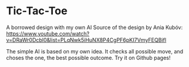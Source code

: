 # Tic-Tac-Toe
A borrowed design with my own AI
Source of the design by Ania Kubóv:
https://www.youtube.com/watch?v=DRaWr0Dcbl0&list=PLqNwk5iHuNX8P4CgPF6pKI7VmyFEQBifl

The simple AI is based on my own idea. It checks all possible move, and choses the one, the best possible outcome. 
Try it on Github pages!
